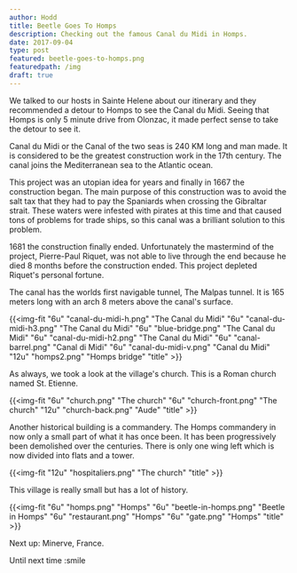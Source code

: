 ```yaml
---
author: Hodd
title: Beetle Goes To Homps
description: Checking out the famous Canal du Midi in Homps.
date: 2017-09-04
type: post
featured: beetle-goes-to-homps.png
featuredpath: /img
draft: true
---
```


We talked to our hosts in Sainte Helene about our itinerary and they recommended a detour to Homps to see the Canal du Midi. Seeing that Homps is only 5 minute drive from Olonzac, it made perfect sense to take the detour to see it.

Canal du Midi or the Canal of the two seas is 240 KM long and man made. It is considered to be the greatest construction work in the 17th century. The canal joins the Mediterranean sea to the Atlantic ocean.

This project was an utopian idea for years and finally in 1667 the construction began. The main purpose of this construction was to avoid the salt tax that they had to pay the Spaniards when crossing the Gibraltar strait. These waters were infested with pirates at this time and that caused tons of problems for trade ships, so this canal was a brilliant solution to this problem.

1681 the construction finally ended. Unfortunately the mastermind of the project, Pierre-Paul Riquet, was not able to live through the end because he died 8 months before the construction ended. This project depleted Riquet's personal fortune.

The canal has the worlds first navigable tunnel, The Malpas tunnel. It is 165 meters long with an arch 8 meters above the canal's surface.

{{<img-fit
  "6u" "canal-du-midi-h.png" "The Canal du Midi"
  "6u" "canal-du-midi-h3.png" "The Canal du Midi"
  "6u" "blue-bridge.png" "The Canal du Midi"
  "6u" "canal-du-midi-h2.png" "The Canal du Midi"
  "6u" "canal-barrel.png" "Canal di Midi"
  "6u" "canal-du-midi-v.png" "Canal du Midi"
  "12u" "homps2.png" "Homps bridge"
  "title" >}}

As always, we took a look at the village's church. This is a Roman church named St. Etienne.

{{<img-fit
  "6u" "church.png" "The church"
  "6u" "church-front.png" "The church"
  "12u" "church-back.png" "Aude"
  "title" >}}

Another historical building is a commandery. The Homps commandery in now only a small part of what it has once been. It has been progressively been demolished over the centuries. There is only one wing left which is now divided into flats and a tower.

{{<img-fit
  "12u" "hospitaliers.png" "The church"
  "title" >}}

This village is really small but has a lot of history.

{{<img-fit
  "6u" "homps.png" "Homps"
  "6u" "beetle-in-homps.png" "Beetle in Homps"
  "6u" "restaurant.png" "Homps"
  "6u" "gate.png" "Homps"
  "title" >}}

Next up: Minerve, France.

Until next time :smile
